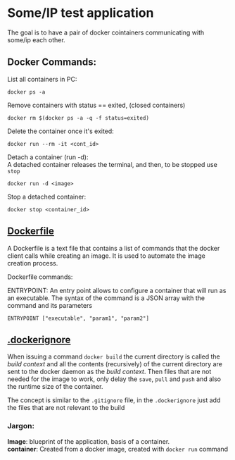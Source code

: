 # Some/IP test application


The goal is to have a pair of docker cointainers communicating with some/ip
each other.




## Docker Commands:

List all containers in PC:
```
docker ps -a
```

Remove containers with status == exited, (closed containers)
```
docker rm $(docker ps -a -q -f status=exited)
```

Delete the container once it's exited:
```
docker run --rm -it <cont_id>
```

Detach a container (run -d):
<br>  A detached container releases the terminal, and then, to be stopped use `stop`
```
docker run -d <image>
```

Stop a detached container:
```
docker stop <container_id>
```

## [Dockerfile](https://docs.docker.com/engine/reference/builder/)

A Dockerfile is a text file that contains a list of commands that the docker
client calls while creating an image. It is used to automate the image creation
process.

Dockerfile commands:

ENTRYPOINT:
An entry point allows to configure a container that will run as an executable.
The syntax of the command is a JSON array with the command and its parameters
```
ENTRYPOINT ["executable", "param1", "param2"]
```

## [.dockerignore](https://docs.docker.com/develop/develop-images/dockerfile_best-practices/#use-a-dockerignore-file)

When issuing a command `docker build` the current directory is called the
*build context* and all the contents (recursively) of the current directory are
sent to the docker daemon as the *build context*. Then files that are not needed
for the image to work, only delay the `save`, `pull` and `push` and also the runtime
size of the container.


The concept is similar to the `.gitignore` file, in the `.dockerignore` just add
the files that are not relevant to the build


### Jargon:

**Image**: blueprint of the application, basis of a container.<br>
**container**: Created from a docker image, created with `docker run` command
